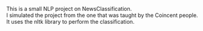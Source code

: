 This is a small NLP project on NewsClassification. <br> I simulated the project from the one that was taught by the Coincent people. It uses the nltk library to perform the classification.
